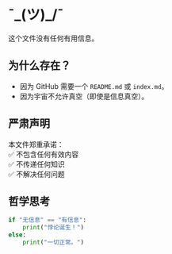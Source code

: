 # ¯\_(ツ)_/¯

这个文件没有任何有用信息。

## 为什么存在？
- 因为 GitHub 需要一个 `README.md` 或 `index.md`。  
- 因为宇宙不允许真空（即使是信息真空）。  

## 严肃声明
本文件郑重承诺：  
✅ 不包含任何有效内容  
✅ 不传递任何知识  
✅ 不解决任何问题  

## 哲学思考
```python
if "无信息" == "有信息":
    print("悖论诞生！")
else:
    print("一切正常。")
